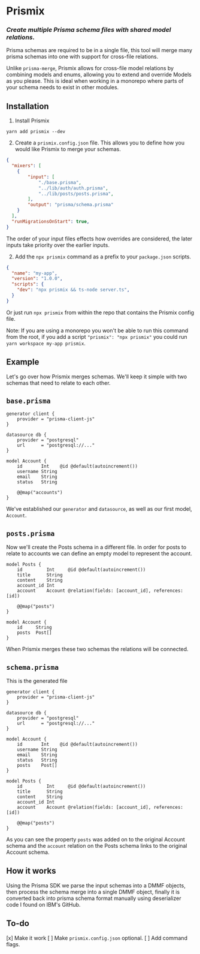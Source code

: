 # Prismix
 
### *Create multiple Prisma schema files with shared model relations.*

Prisma schemas are required to be in a single file, this tool will merge many prisma schemas into one with support for cross-file relations. 

Unlike `prisma-merge`, Prismix allows for cross-file model relations by combining models and enums, allowing you to extend and override Models as you please. This is ideal when working in a monorepo where parts of your schema needs to exist in other modules.


## Installation
1. Install Prismix
```
yarn add prismix --dev
```
2. Create a `prismix.config.json` file. This allows you to define how you would like Prismix to merge your schemas. 
```json
{
  "mixers": [
    {
        "input": [
            "./base.prisma",
            "../lib/auth/auth.prisma", 
            "../lib/posts/posts.prisma",
        ],
        "output": "prisma/schema.prisma"
    }
  ],
  "runMigrationsOnStart": true,
}
```
The order of your input files effects how overrides are considered, the later inputs take priority over the earlier inputs.

2. Add the `npx prismix` command as a prefix to your `package.json` scripts.
```json
{
  "name": "my-app",
  "version": "1.0.0",
  "scripts": {
    "dev": "npx prismix && ts-node server.ts",
  }
}
```
Or just run `npx prismix` from within the repo that contains the Prismix config file. 

Note: If you are using a monorepo you won't be able to run this command from the root, if you add a script `"prismix": "npx prismix"` you could run `yarn workspace my-app prismix`.


## Example
Let's go over how Prismix merges schemas. We'll keep it simple with two schemas that need to relate to each other.

## `base.prisma`


```prisma
generator client {
    provider = "prisma-client-js"
}

datasource db {
    provider = "postgresql"
    url      = "postgresql://..."
}

model Account {
    id       Int    @id @default(autoincrement())
    username String
    email    String
    status   String

    @@map("accounts")
}
```
We've established our `generator` and `datasource`, as well as our first model, `Account`. 

## `posts.prisma`
Now we'll create the Posts schema in a different file. In order for posts to relate to accounts we can define an empty model to represent the account.

```prisma
model Posts {
    id         Int     @id @default(autoincrement())
    title      String
    content    String
    account_id Int
    account    Account @relation(fields: [account_id], references: [id])

    @@map("posts")
}

model Account {
    id     String
    posts  Post[]
}
```
When Prismix merges these two schemas the relations will be connected. 

## `schema.prisma`
This is the generated file

```prisma
generator client {
    provider = "prisma-client-js"
}

datasource db {
    provider = "postgresql"
    url      = "postgresql://..."
}

model Account {
    id       Int    @id @default(autoincrement())
    username String
    email    String
    status   String
    posts    Post[]
}

model Posts {
    id         Int     @id @default(autoincrement())
    title      String
    content    String
    account_id Int
    account    Account @relation(fields: [account_id], references: [id])

    @@map("posts")
}
```

As you can see the property `posts` was added on to the original Account schema and the `account` relation on the Posts schema links to the original Account schema.



## How it works
Using the Prisma SDK we parse the input schemas into a DMMF objects, then process the schema merge into a single DMMF object, finally it is converted back into prisma schema format manually using deserializer code I found on IBM's GitHub.


## To-do
[x] Make it work
[ ] Make `prismix.config.json` optional.
[ ] Add command flags.
